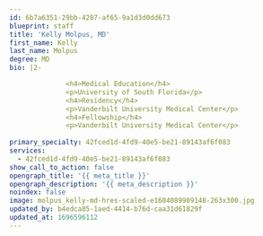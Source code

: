 ```yaml
---
id: 6b7a6351-29bb-4207-af65-9a1d3d0dd673
blueprint: staff
title: 'Kelly Molpus, MD'
first_name: Kelly
last_name: Molpus
degree: MD
bio: |2-

              <h4>Medical Education</h4>
              <p>University of South Florida</p>
              <h4>Residency</h4>
              <p>Vanderbilt University Medical Center</p>
              <h4>Fellowship</h4>
              <p>Vanderbilt University Medical Center</p>
          
primary_specialty: 42fced1d-4fd9-40e5-be21-89143af6f083
services:
  - 42fced1d-4fd9-40e5-be21-89143af6f083
show_call_to_action: false
opengraph_title: '{{ meta_title }}'
opengraph_description: '{{ meta_description }}'
noindex: false
image: molpus_kelly-md-hres-scaled-e1604089909148-263x300.jpg
updated_by: b4edca85-1aed-4414-b76d-caa31d61829f
updated_at: 1696596112
---
```

